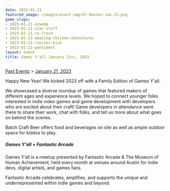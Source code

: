```yaml
---
date: 2023-01-21
featured_image: /images/event-img/GY-Banner-Jan-23.png
game_slugs:
- 2023-01-21-ozwomp
- 2023-01-21-star-stuff
- 2023-01-21-re-fresh
- 2023-01-21-amazing-chicken-adventures
- 2023-01-21-rooster-kick
- 2023-01-21-pentiment
layout: event
title: Games Y'all January 21st, 2023
---
```



[Past Events](../html/events.html) > [January 21, 2023](event-january-2023.html)

Happy New Year! We kicked 2023 off with a Family Edition of Games Y'all. 

We showcased a diverse roundup of games that featured makers of different ages and experience levels. We hoped to connect younger folks interested in indie video games and game development with developers who are excited about their craft! Game developers in attendance were there to share their work, chat with folks, and tell us more about what goes on behind the scenes.

Batch Craft Beer offers food and beverages on site as well as ample outdoor space for kiddos to play.

  

##### Games Y'all + Fantastic Arcade

Games Y’all is a meetup presented by Fantastic Arcade & The Museum of Human Achievement, held every month at venues around Austin for indie devs, digital artists, and games fans.   
  
Fantastic Arcade celebrates, amplifies, and supports the unique and underrepresented within indie games and beyond.
